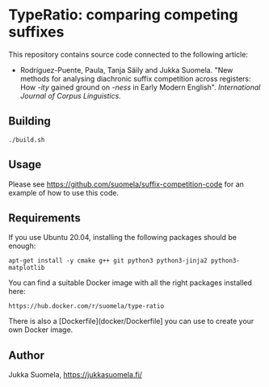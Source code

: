 TypeRatio: comparing competing suffixes
=======================================

This repository contains source code connected to the following article:

- Rodríguez-Puente, Paula, Tanja Säily and Jukka Suomela. "New methods for analysing diachronic suffix competition across registers: How *-ity* gained ground on *-ness* in Early Modern English". *International Journal of Corpus Linguistics.*


Building
--------

    ./build.sh


Usage
-----

Please see https://github.com/suomela/suffix-competition-code for an example of how to use this code.


Requirements
------------

If you use Ubuntu 20.04, installing the following packages should be enough:

    apt-get install -y cmake g++ git python3 python3-jinja2 python3-matplotlib

You can find a suitable Docker image with all the right packages installed here:

    https://hub.docker.com/r/suomela/type-ratio

There is also a [Dockerfile](docker/Dockerfile] you can use to create your own Docker image.


Author
------

Jukka Suomela, https://jukkasuomela.fi/
